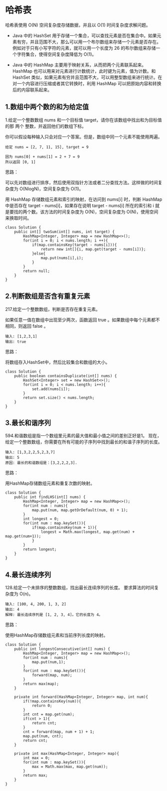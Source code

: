 # 哈希表 #

哈希表使用 O(N) 空间复杂度存储数据，并且以 O(1) 时间复杂度求解问题。

- Java 中的 HashSet 用于存储一个集合，可以查找元素是否在集合中。如果元素有穷，并且范围不大，那么可以用一个布尔数组来存储一个元素是否存在。例如对于只有小写字符的元素，就可以用一个长度为 26 的布尔数组来存储一个字符集合，使得空间复杂度降低为 O(1)。
  
- Java 中的 HashMap 主要用于映射关系，从而把两个元素联系起来。HashMap 也可以用来对元素进行计数统计，此时键为元素，值为计数。和 HashSet 类似，如果元素有穷并且范围不大，可以用整型数组来进行统计。在对一个内容进行压缩或者其它转换时，利用 HashMap 可以把原始内容和转换后的内容联系起来。

## 1.数组中两个数的和为给定值 ##

1.给定一个整数数组 nums 和一个目标值 target，请你在该数组中找出和为目标值的那 两个 整数，并返回他们的数组下标。

你可以假设每种输入只会对应一个答案。但是，数组中同一个元素不能使用两遍。
	
	给定 nums = [2, 7, 11, 15], target = 9
	
	因为 nums[0] + nums[1] = 2 + 7 = 9
	所以返回 [0, 1]

思路：

可以先对数组进行排序，然后使用双指针方法或者二分查找方法。这样做的时间复杂度为 O(NlogN)，空间复杂度为 O(1)。

用 HashMap 存储数组元素和索引的映射，在访问到 nums[i] 时，判断 HashMap 中是否存在 target - nums[i]，如果存在说明 target - nums[i] 所在的索引和 i 就是要找的两个数。该方法的时间复杂度为 O(N)，空间复杂度为 O(N)，使用空间来换取时间。

	class Solution {
	    public int[] twoSum(int[] nums, int target) {
	        HashMap<Integer, Integer> map = new HashMap<>();
	        for(int i = 0; i < nums.length; i ++){
	            if(map.containsKey(target - nums[i])){
	                return new int[]{i, map.get(target - nums[i])};
	            }else{
	                map.put(nums[i],i);
	            }
	        }
	        return null;
	    }
	}

## 2.判断数组是否含有重复元素 ##

217.给定一个整数数组，判断是否存在重复元素。

如果任意一值在数组中出现至少两次，函数返回 true 。如果数组中每个元素都不相同，则返回 false 。

	输入: [1,2,3,1]
	输出: true

思路：

将数组存入HashSet中，然后比较集合和数组的大小。

	class Solution {
	    public boolean containsDuplicate(int[] nums) {
	        HashSet<Integer> set = new HashSet<>();
	        for(int i = 0; i < nums.length; i++){
	            set.add(nums[i]);
	        }
	        return set.size() < nums.length;
	    }
	}

## 3.最长和谐序列 ##

594.和谐数组是指一个数组里元素的最大值和最小值之间的差别正好是1。
现在，给定一个整数数组，你需要在所有可能的子序列中找到最长的和谐子序列的长度。

	输入: [1,3,2,2,5,2,3,7]
	输出: 5
	原因: 最长的和谐数组是：[3,2,2,2,3].

思路：

用HashMap存储数组元素和重复次数的映射。

	class Solution {
	    public int findLHS(int[] nums) {
	        HashMap<Integer, Integer> map = new HashMap<>();
	        for(int num : nums){
	            map.put(num, map.getOrDefault(num, 0) + 1);
	        }
	        int longest = 0;
	        for(int num : map.keySet()){
	            if(map.containsKey(num + 1)){
	                longest = Math.max(longest, map.get(num) + map.get(num+1));
	            }
	        }
	        return longest;
	    }
	}

## 4.最长连续序列

128.给定一个未排序的整数数组，找出最长连续序列的长度。
要求算法的时间复杂度为 O(n)。

	输入: [100, 4, 200, 1, 3, 2]
	输出: 4
	解释: 最长连续序列是 [1, 2, 3, 4]。它的长度为 4。

思路：

使用HashMap存储数组元素和当前序列长度的映射。

	class Solution {
	    public int longestConsecutive(int[] nums) {
	        HashMap<Integer, Integer> map = new HashMap<>();
	        for(int num : nums){
	            map.put(num,1);
	        }
	        for(int num : map.keySet()){
	            forward(map, num);
	        }
	        return max(map);
	    }
	
	    private int forward(HashMap<Integer, Integer> map, int num){
	        if(!map.containsKey(num)){
	            return 0;
	        }
	        int cnt = map.get(num);
	        if(cnt > 1){
	            return cnt;
	        }
	        cnt = forward(map, num + 1) + 1;
	        map.put(num, cnt);
	        return cnt;
	    }
	
	    private int max(HashMap<Integer, Integer> map){
	        int max = 0;
	        for(int num : map.keySet()){
	            max = Math.max(max, map.get(num));
	        }
	        return max;
	    }
	}
